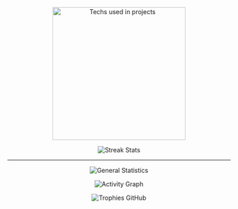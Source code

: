 <p align="center">
 <img src="https://github-readme-stats.vercel.app/api/top-langs?username=jgafarias&layout=compact&theme=algolia&locale=en&langs_count=10" alt="Techs used in projects" width="300px" />
</p>
<p align="center">
 <img src="https://github-readme-streak-stats.herokuapp.com/?user=jgafarias&theme=algolia" alt="Streak Stats" />
</p>

---

<p align="center">
 <img src="https://github-readme-stats.vercel.app/api?username=jgafarias&theme=algolia&show_icons=true&include_all_commits=true&locale=en&count_private=true" alt="General Statistics" />
</p>
<p align="center">
 <img src="https://github-readme-activity-graph.vercel.app/graph?username=jgafarias&theme=xcode&bg_color=151515" alt="Activity Graph" />
</p>
<p align="center">
 <img src="https://github-profile-trophy.vercel.app/?username=jgafarias&theme=algolia&margin-w=15" alt="Trophies GitHub" />
</p>
